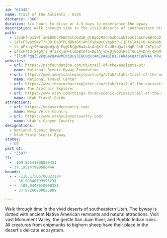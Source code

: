 ```yaml
---
id: "61345"
name: Trail of the Ancients - Utah
distance: "366"
duration: Six hours to drive or 3.5 days to experience the byway
description: Walk through time in the vivid deserts of southeastern Utah. The byway is dotted with ancient Native American remnants and natural attractions. Visit vast Monument Valley, the gentle San Juan River, and Pueblo Indian ruins. All creatures from chipmunks to bighorn sheep have their place in the desert's delicate ecosystem.
path:
  - i{vaFf~pxSw[`a@iBnDc@hBO|CCnGUzB_@|BqGpMsC~GsDpLoEtSoClJaCnGkB|DcD`GiKjOs@pAs@dB_AdEmBpPiAxE{\rcAsA~Fu@tFUpDa@lQk@bF_@xAcAlCoDnGcBtDmApDsAfGe@lEStCk@|^YxEo@zDs@dCmEhKkAvDYnAm@xEKxCT|LChDg@nEaBlFiAdB_BlBmAdAoAl@qH`CiEx@qGfBeGtAcIfAqKd@qDZuA\cAd@sAbAyApBg@pAc@zAO`AMvBFlCFx@|BrK^vDBvD]hEe@bCoAxDqHxRyAlEiFlViA`D}@fB{iAdrBy@fBuCbJsEhPcArCiArCkKtSiBfFeTpcAs@rBw@~AiEzHyDzH]XE~@c@lCO~AEnFSrFo@xD_AjDwYps@qKvVcd@rp@cDbGkD~HuPpe@sCzIk@tDcA~Z[rFa@jDw@dFeKl_@kGbVcIpYqAnDqApCwAxB_AlAsB~BmDrCoBdAwD`BaShHkDbBsDrCoC~CkCvDcThb@eAlCu@xCYdCS`_@NzEd@rHhAnI`@dBTlBTjD~@np@DfKOnN_C|ReBfMwBlKoMnl@GfAqDaBqa@jfAsb@~}AOdADz@rArGVxBAnx@IjCU~AgDtMq@|EC~Fp@nk@ApCO~@e@`Bc@~@e@v@cAbAsAv@cDlAiBjAsCdCcCtCiCxEo@dBcAnD]~Ae@zDUrGTlIn@vL?hCKfCkFv_@oH~XaBzF_@~@iApBqKnLcAlB_AlDeIlj@y@zD[lAkCdH_DtHo@fC_@vCAzBj@vVApBYnB}@rD}DxMUfBM~DDd[ExCUfEs@tFe@jCoAxEmBtEwGbNmBvEuB`EkFlHmElFoAlB_BdDsAtHuK~v@_@rD[fG?~EtBfv@|@vRxBbVrEbR~@rFX`Dr@lPnChr@bAbK|A~JhDbNhHnTvBzFbAfBr@pA~BzChDdDnE~BjBl@hL~B|@f@|@x@|AjClB`FnA`BhE~Dv@lA~DfSh@fF|Fvw@JzFCrDg@fHsAxGiCtIkLj^y@fDS|AAtBXnG`@|CvAbFx@|D\lFhAzgAQfE_@dDc@`CkB~FmG|OzCrGrAfBbAdA`FtDnApAz@dBj@~BZpr@LpHt@zF`BlFl@nCVxBdArd@n@tNbBlLdAhFvf@v`BpF~MrKpV|A~DxAlEhCbLpHr_@x@~Fr@zHrHddBvFfoA|Ah_BD~B^bGhApIhArFtNzh@x@~Cx@nFb@nFD|BIhQUdBi@fBiArAoAl@q@PkADaDe@_Ha@gGTqGdA{[xKmD|AwIdFcFfEeEfEoGrIwGbKiQhYaKnOyBzDsApDy@fEUjCCfBJdFv@hFx@fCfBfE`yBj{D|HhOvBrFtBtGlfAjjDhVbv@`CzHhBlHvDbUlSrrAdBhMjO|yAnDd\hAdEr@`Bz@rApBvBx@l@ba@vSrHfEtE~Cni@la@xB~Bt@~@vAxCz@xDlFld@rBhKfS`s@|C~IxCzG~DfHnHhLvb@zo@nL`R~DvEtExDxDfCvEtBlElA|Ft@tIJnCKbRaBlG_A|EeB|BgAxAeAnPuNrC{Bt@e@lDqAfDi@rDCvEPv_AzEbCDfFYhCe@rh@mNtIyApZmChFUvBZxB|@xAdAhBlDhCtFfChHd@vBB`CGx@Q~@y@jBcGtGyAlBsDrGYdAJ`AxDxCb@p@b@bAxA~ErAxBn@r@lFpDfClCp@rA|DlKbA`Bt@z@pUzQfC~AxB|@~E`ApBdA~BzB|[~i@~Mr]fCxGdA`Ex@xDn@jElAbNCzEOpBoAbJCdBHhP^hFhBzObAjKTl\RfFn@jEtNzr@pCdK~S~r@xBhKn@tDl@lFvIb{@lBfPnBzLhChJlhAblDhFnKj~@p}AhSx]`IrMdb@ts@lC`EhErI`A`CxErOr@rAtBfCfBlAbM~GjG`EpCrChCfD~Ypf@pB`ErArDhBrIn@zGDzHa@~\g@xk@UzMEnITpCb@zBtBnI~Klb@b[~jA|AjFzKrShCvDtDlE~EtElTzP~BvBzH~K~ChDfb@jX~AlAdBfBlBrCn@rApD`LrI|YfBlFnBzD~AxBfBxAxElDvFrDbBvB^~@XtAt@rEl@dCxBzFdPd_@~Rle@fDfH~CrI|@zClAlGlIrn@|BhL~d@nzAfd@twA`@dA|ArBhCzAj~@jW
  - ialcFlypxSNzT?~BO|BoBfPCdBNzBX|AhSfy@x@xCvApDzP~[jEfGlKtLrB~AxAp@bXhIlIrEzb@lJdALnz@lFfCd@x@j@Z`@R^b@zAJhB?h}ALTt@`E|@bCd@`ArAlBpAxA`FdDnqA~~@lpAv}@fVlNpl@j\|L`GdL`FjL`C|ALp\v@|DDrDM`Hy@rF]rCHpCTfLxBbElAfBdAlM~JtAh@jAAn@dv@OrGuD~`@a@xCy@xEeBxFsB|EcP|V_BjDi@dBqKpc@]lBEzGvFzxBhB`k@tAfi@l@xYO|COrA_@xAaHvP{q@n~Ay@xAcAz@gBdAiGxBaDx@mBJkLK{BQ_D{@aBy@_DmCgDwD_BmAoAq@sBg@wEg@sA@iAVo@XiDrD}@n@cQpHqAn@mAdAeQtQwDlDyC|BoBnB}@lBaClGkAbB_Af@{C`AeFdAm@BmB_@_BuAyBsAqK{AgDYoR_AyB_@oHeBkGA{Fj@yAIgAm@_HmIuOiSyAyCmAyAsA_@y@GmIJqVj@eALSRNzFNd@dLbQ|A|ETnBZnOBfJ[jDs@|Bi@jA}@dAcCpB}AbBgNfToAlAwClB}ClAiCrAoAvAs@tA[xAm@~H[dBwAbEoA~CoBxC}BrCs@l@u@h@kJtDuAz@sAvAgB~CgH|Ro@xBE`BvDtZJxBEnBUfDuFn]e@zDErEt@zG?pAQdA}AxCYrACbBNxEaAzOgAhNYvAeBfDYdAcTnpAcTrmAeMbr@}XvvAM|@AlBTdDRfA}BrBeAzAgAjCo@~B{gA~sE}AtI{Izq@_BlNSfEClBBlF^fL?xAOzBo@lEIlAH~AnAzF\p@nBnAr@bAxAzDn@jDN`AHjDDnNRpKJvCRxAlAlCjTv[b@dA~@nF^pA|AfDjp@dbA|BzDn@bBh@fC|Jnr@JtCG~BYlBy@dDcCtFcBrEo@dDY`GHlCjIvaAXnHSlFo@`F}Sz|@sBhKS~A_D|o@ShA}HgFyDwBwE_BmBe@sGy@iBKwHBaGPkJ?sCOkGy@yFgAaHgCsF_CoPsFsEeAeMiB_Le@awC_@iDFeKp@iDd@aGlAmC~@oD`BwD~BcZjWwMtL{D~D}IbKkB~AoChBmaBr}@ad@|UyCrA_EfAwBb@cDXwuBRoKEgDOgEi@mbBeYiCQ}BAawAYqBKsB_@_DwAmC{B}AeCcBpBe@xAUtB?rt@Y`E}AzLo@~C_BzEmApCq@hA_DdDeA~AKr@Dx@bBxDH`ACdAqKj_@U`BIdCXxCrDtU\zD`SdqENlAl@rAtDxCpA~A^tB@dELxAX`An@r@d@Pn@DvJ_@pADhA^|G~DrBt@~Dh@tHO~ANfFt@b@PlAx@~F|GbA~@bB|@|D`Ax@l@j@|@b@jBHz@tAxg@?fDe@xEgG`b@o@dC}@zBeAxAcFvEaCzCe@x@s@vBo@vCInAKlDRfDd@tCtBxJXjCBtA?fBS~COjA_@dB}B|H[~A]fECxE\fEn@fDdAxCl@pA~@zAlAvAvnAnsAjHfHhEfD`FdDvH|DrPxGxYrKzHrD|G`E|B`BdDpCpFfFpWb[|HpIbIxFfHlDxIrCtCr@|Cj@dIp@jp@`D~m@fGtT`CrBb@hBx@~CtBtAlAdA|A`BtDhAzEVjBNpDKnEWzCi@jCeA~C}AzCoAjBsBhBiBbAyBt@mCVgIJak@tBiBVsDlAkD~BoBrBaB`CgAdCcA`Do@`DU|BObEHp`@M|Fu@vE}@~CsBzDu@bAsBdBiAt@cCjAeLxDgH`DiCzA}DxCiB|A}DzDuBdCqD`FyBxDaCzEoEnLgCxIiBhIoAxGcAlHwHzt@cAzGiBnIsA`F{Q~i@}AtGo@vDm@zEUxCOzCOrHHlKb@vGbHby@XvDJzCFlCIzF]vDu@`GiDzLgAxCef@b}AaGpRiAfEs@rDyA~IkJfy@oApJs@zDcAzDqB~Fy@jBcu@jxAmArCoBdHwf@jvBkMrj@y@~Eu@fIOtF?~DfFvuBb@hT?rGGlE_@zJaLpnC_@zGy@fGy@pDiAtDyD~H}eAfbByf@pv@w@xA_ApCo@~DOtBEdCLpBPhBd@dCz]zuAqAr@sBXmBEaJ_AwBJsCz@yCbCiQvR}@v@oH|IsBrCaFzJcBrEiBzGcBxHuEhUg@`EO~AQzEC~FZ|HvAlNDvAI|COx@o@hBcAzAyAdAeA^sBJaH}AwBJy@R{A~@m@p@kA`CwFhQy@lDOdBiAbTs@hFsAjFoGnQy@tDSbCGlTEjCo@lFe@zBmAjDgIlNmA|B{@|CYdCYbJyAtMIjDFhBVbC|ElSh@|EFhF}@lLYhFYxO
  - st_bFzaq}SEnWy@pd@e@`Eq@lB{@dBwAzAiAr@kJ~DcaBfp@w]zNgE`CsB`CmTp\oZ~c@_\nUiAlAg@r@yErKsGbNsBjD_@d@sBrAgAXoGz@}LpAeB^cCfA}A~Amc@nq@_CfDq@r@wBrAeBb@_^lEoA^_Af@wAjAyi@|n@iBbBm@t@wDpBgIzDoBxAw@lAq@~Cs@fB_CrDaAvBy@t@kCrAkDpE_F`Ie@hDCxANp@^z@bAhA?LMFOA_BkBU_@Su@K_CD{Dx@_ChBsGlFoOCWWYiADwAXyAq@cDh@iCQ}AY_A_@[VD^xCf@xBr@r@FXAzAk@l@Dx@p@Nf@CXOJO?k@qAg@Oo@Nu@x@i@[w@SkA@wA~@eC`AmDv@eA?c@MUe@ZeLU?Oh@StCk@~CWj@AxA^fA^^zC`BzA^nADlBQlAa@p@Eb@RNPB^IVmC`BUJ_AK{@Fu@l@Uv@E~@TlCi@rBgA`B}An@}@FaBKuQoPuB_A{YuDqYeD_Cm@kp@qd@st@mh@wf@a]uBcAgEaAcd@sGgJeAsD_A{h@}WuDmAgDa@_D?aj@tF_TrB}AFiCS_LaBgUsCaNwAsD?iDPmFj@wCt@eDpAmG~CyHlEyUnQ_`@pZgBjAqBlCy@xBOt@UdD}A|~@_@xBY`AsArCo@p@yBzAiz@bVgCd@o@Dwf@l@g[PsQ~Bov@zKwBLyEMa[kDgk@yFuEu@{DmBkDqCqcA_aA{b@mk@}B_C}AkAiB{@_gAk`@{FeBaMsCwZgI_]}L_TgIau@iN_C}@oBaAiBsA_CkCmR}U{L}NaG{HcFyEiB}@cD_AyGgA{Fg@_dAaMu\mEmDYiC@sBNqdAbHeD\g^bGoBP}@A{P}BwDu@cBo@_Ac@uOsMkHsFiCmAgGeAmGm@{Ic@{OgBwW{@wF_@}DKeDVaXhEcPxBiCE_fCeYkAw@_Au@c@q@
  - qflcFftd{Sfg@r]`HfJzXja@~ClDbBtAfG~DptAjv@xQjGbQlHdC^dLz@vDh@|d@nM~c@vNnUxElCl@xAd@`FlCndA|u@xFvC`FfBrHpAlf@tCdb@lBjMXfLE|Q{@`GZrBVjsA~[tcAhXlFxBzJxFtNhJvJbJjK~HtInKxBjBvCxAjRlHl@^xAtArHdKlDzD`C~CxBnE
  - "{lidFrgg{Sy@gBa@qAw@mEKiBCyJEeCUgCcAmEyAaD}BsC{AkAaCgAcCe@kAG_M?wj@T_fCvBk`@DcNM_Dw@uDyAyBWyk@B?gOk@sCaAmCiA_BkBgBkGuEmNwJyScNyKyGmCgAa]qKy_@eM_\\{I{DmBoB{A}BkCcBeEo@yBa@mCSsBIq_@SuDk@gGqAyHy@oDoB_GyBmEoHaMkQ_Y}D_FcEeEmHgFwDmBeEeBgS{GwBi@eDe@aHk@aFEyDRqC^sHdB}QfF_D`@sBJeQUsSKwD]mGuAid@aOq_@mLcBs@cAe@cDcCyQuO{AeAqJgF{B_AmDw@iEYcW?cCGaE}@oN}D}B}@}b@oXeYeRmKiIo[{WmGuEiSyKoRyJ}CoAwDkAgIgB}f@aFaFs@sD_AiDqAiCmAyE{CaF_EoCyCmCqD_CuDcCgFgCaH_a@amAiBsGiAeF}BoLq@iF}@_JkCm]a@qDiAyGiBaIcAcDsC{HcD_HaEyGqGyHoEgEwFcEwH}DmPuGqKcFaMkHyAeA}B_CaBaCeG{NcAsBoBoCkAmAgBqAoBeAiJsCwJaC{LsDsV{GqEy@}Fq@sHe@_JGyTDyzGYgERyARyEfA}Al@mEdCmBvA{NhQoAhAiGhDaCLmE?cc@W"
websites:
  - url: https://nsbfoundation.com/nb/trail-of-the-ancients-ut/
    name: National Scenic Byway Foundation
  - url: https://www.americanlegacytours.org/utah/utahs-trail-of-the-ancients-road-trip/
    name: National Travel Center
  - url: https://www.thearmchairexplorer.com/utah/trail-of-the-ancients.php
    name: The Armchair Explorer
  - url: https://www.utah.com/things-to-do/scenic-drives/trail-of-the-ancients-scenic-drive/
    name: Utah Travel Guide
attractions:
  - url: https://mesaverdecountry.com/
    name: Mesa Verde Country
  - url: https://www.utahscanyoncountry.com/
    name: Utah's Canyon Country
designations:
  - National Scenic Byway
  - Utah State Scenic Byway
states:
  - UT
part of:
  - "2597"
ll:
  - -109.86541700029431
  - 37.195147999680444
bounds:
  - - -110.17566700023184
    - 36.99840199995231
  - - -109.0448610000351
    - 37.87260800025899

---
```


Walk through time in the vivid deserts of southeastern Utah. The byway is dotted with ancient Native American remnants and natural attractions. Visit vast Monument Valley, the gentle San Juan River, and Pueblo Indian ruins. All creatures from chipmunks to bighorn sheep have their place in the desert's delicate ecosystem.
